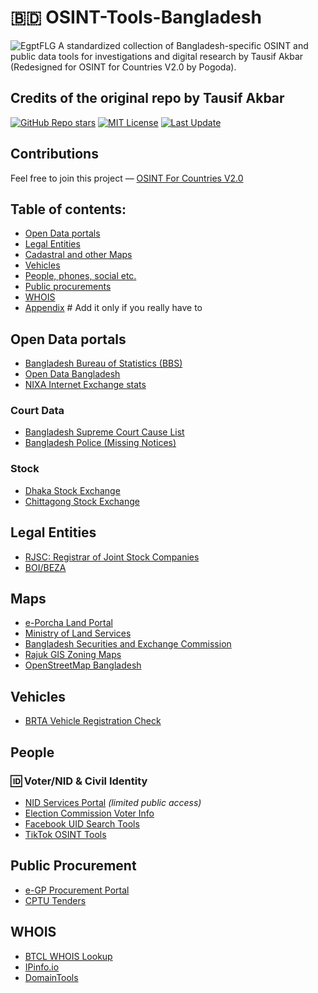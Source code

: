 # 🇧🇩 OSINT-Tools-Bangladesh
<img src="https://en.wikipedia.org/wiki/Flag_of_Bangladesh#/media/File:Flag_of_Bangladesh.svg" alt="EgptFLG"/> 
A standardized collection of Bangladesh-specific OSINT and public data tools for investigations and digital research by Tausif Akbar (Redesigned for OSINT for Countries V2.0 by Pogoda).

## Credits of the original repo by Tausif Akbar
[![GitHub Repo stars](https://img.shields.io/github/stars/seotausif/OSINT-Tools-Bangladesh)](https://github.com/seotausif/OSINT-Tools-Bangladesh/stargazers)
[![MIT License](https://img.shields.io/badge/license-MIT-green)](LICENSE)
[![Last Update](https://img.shields.io/github/last-commit/seotausif/OSINT-Tools-Bangladesh)](https://github.com/seotausif/OSINT-Tools-Bangladesh)

## Contributions
Feel free to join this project — [OSINT For Countries V2.0](https://github.com/paulpogoda/OSINT-for-countries-V2.0)

## Table of contents:
 - [Open Data portals](#open-data-portals)
 - [Legal Entities](#legal-entities)
 - [Cadastral and other Maps](#maps)
 - [Vehicles](#vehicles)
 - [People, phones, social etc.](#people)
 - [Public procurements](#public-procurement)
 - [WHOIS](#whois)
 - [Appendix](#appendix) # Add it only if you really have to

## Open Data portals
- [Bangladesh Bureau of Statistics (BBS)](http://www.bbs.gov.bd/)
- [Open Data Bangladesh](https://data.gov.bd/)
- [NIXA Internet Exchange stats](http://www.nixa.org.bd/)

### Court Data
- [Bangladesh Supreme Court Cause List](http://supremecourt.gov.bd/)
- [Bangladesh Police (Missing Notices)](https://www.police.gov.bd/en/missing_persons)

### Stock
- [Dhaka Stock Exchange](https://www.dsebd.org/)
- [Chittagong Stock Exchange](https://www.cse.com.bd/)

## Legal Entities
- [RJSC: Registrar of Joint Stock Companies](http://www.roc.gov.bd/)
- [BOI/BEZA](http://www.beza.gov.bd/)

## Maps
- [e-Porcha Land Portal](http://eporcha.gov.bd/)
- [Ministry of Land Services](https://land.gov.bd/)
- [Bangladesh Securities and Exchange Commission](https://sec.gov.bd/home/stockex)
- [Rajuk GIS Zoning Maps](http://103.48.16.228/rajukgis/)
- [OpenStreetMap Bangladesh](https://www.openstreetmap.org/#map=6/23.685/90.356)

## Vehicles
- [BRTA Vehicle Registration Check](https://bsp.brta.gov.bd/register/vehicle)

## People 
### 🆔 Voter/NID & Civil Identity
- [NID Services Portal](https://services.nidw.gov.bd/) *(limited public access)*
- [Election Commission Voter Info](https://www.ecs.gov.bd/)
- [Facebook UID Search Tools](https://lookup-id.com/)
- [TikTok OSINT Tools](https://tiktok-osint.ninja/)

## Public Procurement
- [e-GP Procurement Portal](https://www.eprocure.gov.bd/)
- [CPTU Tenders](https://www.cptu.gov.bd/)

## WHOIS
- [BTCL WHOIS Lookup](https://www.btcl.gov.bd/page/whois)
- [IPinfo.io](https://ipinfo.io/)
- [DomainTools](https://whois.domaintools.com/)
